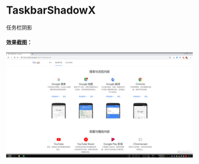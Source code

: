 # TaskbarShadowX
任务栏阴影

#### 效果截图：
[![阴影效果](https://raw.githubusercontent.com/miaomiaosoft/TaskbarShadowX/master/images/PIC01.jpg "阴影效果")](https://raw.githubusercontent.com/miaomiaosoft/TaskbarShadowX/master/images/PIC01.jpg "阴影效果")
